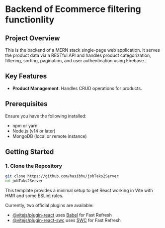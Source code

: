 # Backend of Ecommerce filtering functionlity

## Project Overview

This is the backend of a MERN stack single-page web application. It serves the product data via a RESTful API and handles product categorization, filtering, sorting, pagination, and user authentication using Firebase.

## Key Features

- **Product Management**: Handles CRUD operations for products.

## Prerequisites

Ensure you have the following installed:

- npm or yarn
- Node.js (v14 or later)
- MongoDB (local or remote instance)

## Getting Started

### 1. Clone the Repository

```bash
git clone https://github.com/hasibhu/jobTaks2Server
cd jobTaks2Server
```

This template provides a minimal setup to get React working in Vite with HMR and some ESLint rules.

Currently, two official plugins are available:

- [@vitejs/plugin-react](https://github.com/vitejs/vite-plugin-react/blob/main/packages/plugin-react/README.md) uses [Babel](https://babeljs.io/) for Fast Refresh
- [@vitejs/plugin-react-swc](https://github.com/vitejs/vite-plugin-react-swc) uses [SWC](https://swc.rs/) for Fast Refresh
